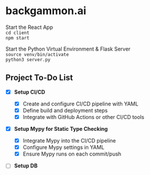 # backgammon.ai

Start the React App
<br>
`cd client`
<br>
`npm start`
<br>

Start the Python Virtual Environment & Flask Server
<br>
`source venv/bin/activate`
<br>
`python3 server.py`

## Project To-Do List

- [x] **Setup CI/CD**

  - [x] Create and configure CI/CD pipeline with YAML
  - [x] Define build and deployment steps
  - [x] Integrate with GitHub Actions or other CI/CD tools

- [x] **Setup Mypy for Static Type Checking**

  - [x] Integrate Mypy into the CI/CD pipeline
  - [x] Configure Mypy settings in YAML
  - [x] Ensure Mypy runs on each commit/push

- [ ] **Setup DB**
